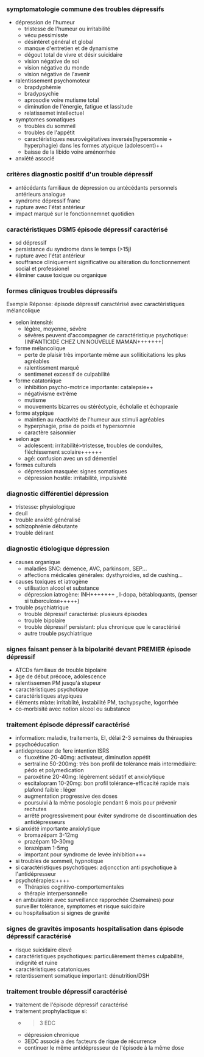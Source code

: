 ### symptomatologie commune des troubles dépressifs
- dépression de l'humeur
    - tristesse de l'humeur ou irritabilité
    - vécu pessimisste
    - désintéret général et global
    - manque d'entretien et de dynamisme
    - dégout total de vivre et désir suicidaire
    - vision négative de soi
    - vision négative du monde
    - vision négative de l'avenir
- ralentissement psychomoteur
    - brapdyphémie
    - bradypsychie
    - aprosodie voire mutisme total
    - diminution de l'énergie, fatigue et lassitude
    - relatissemet intellectuel
- symptomes somatiques
    - troubles du sommeil
    - troubles de l'appétit
    - caractéristiques neurovégétatives inversés(hypersomnie + hyperphagie) dans les formes atypique (adolescent)++
    - baisse de la libido voire aménorrhée
- anxiété associé

### critères diagnostic positif d'un trouble dépressif
- antécédants familiaux de dépression ou antécédants personnels antérieurs analogue
- syndrome dépressif franc
- rupture avec l'état antérieur
- impact marqué sur le fonctionnemnet quotidien

### caractéristiques DSM5 épisode dépressif caractérisé
- sd dépressif
- persistance du syndrome dans le temps (>15j)
- rupture avec l'état antérieur
- souffrance cliniquement significative ou altération du fonctionnement social et professionel
- éliminer cause toxique ou organique

### formes cliniques troubles dépressifs
Exemple Réponse: épisode dépressif caractérisé avec caractéristiques mélancolique
- selon intensité:
    - légère, moyenne, sévère
    - sévères peuvent d'accompagner de caractéristique psychotique: (INFANTICIDE CHEZ UN NOUVELLE MAMAN+++++++)
- forme mélancolique
    - perte de plaisir très importante même aux solliticitations les plus agréables
    - ralentissment marqué
    - sentimenet excessif de culpabilité
- forme catatonique
    - inhibition psycho-motrice importante: catalepsie++
    - négativisme extrême
    - mutisme
    - mouvements bizarres ou stéréotypie, écholalie et échopraxie
- forme atypique
    - maintien au réactivité de l'humeur aux stimuli agréables
    - hyperphagie, prise de poids et hypersomnie
    - caractère saisonnier
- selon age
    - adolescent: irritabilité>tristesse, troubles de conduites, fléchissement scolaire++++++
    - agé: confusion avec un sd démentiel
- formes culturels
    - dépression masquée: signes somatiques
    - dépression hostile: irritabilité, impulsivité

### diagnostic différentiel dépression
- tristesse: physiologique
- deuil
- trouble anxiété généralisé
- schizophrénie débutante
- trouble délirant

### diagnostic étiologique dépression
- causes organique
    - maladies SNC: démence, AVC, parkinsom, SEP...
    - affections médicales générales: dysthyroidies, sd de cushing...
- causes toxiques et iatrogène
    - utilisation alcool et substance
    - dépression iatrogène: INH+++++++ , l-dopa, bétabloquants, (penser si tuberculose+++++)
- trouble psychiatrique
    - trouble dépressif caractérisé: plusieurs épisodes
    - trouble bipolaire
    - trouble dépressif persistant: plus chronique que le caractérisé
    - autre trouble psychiatrique

### signes faisant penser à la bipolarité devant PREMIER épisode dépressif
- ATCDs familiaux de trouble bipolaire
- âge de début précoce, adolescence
- ralentissemen PM jusqu'à stupeur
- caractéristiques psychotique
- caractéristiques atypiques
- éléments mixte: irritablité, instabilité PM, tachypsyche, logorrhée
- co-morbisité avec notion alcool ou substance

### traitement épisode dépressif caractérisé
- information: maladie, traitements, EI, délai 2-3 semaines du théraapies
- psychoéducation
- antidepresseur de 1ere intention ISRS
    - fluoxétine 20-40mg: activateur, diminution appétit
    - sertraline 50-200mg: très bon profil de tolérance mais intermédiaire: pédo et polymedication
    - paroxétine 20-40mg: légèrement sédatif et anxiolytique
    - escitalopram 10-20mg: bon profil tolérance-efficacité rapide mais plafond faible : léger
    - augmentation progressive des doses
    - poursuivi à la même posologie pendant 6 mois pour prévenir rechutes
    - arrêté progressivement pour éviter syndrome de discontinuation des antidépresseurs
- si anxiété importante anxiolytique
    - bromazépam 3-12mg
    - prazépam 10-30mg
    - lorazépam 1-5mg
    - important pour syndrome de levée inhibition+++
- si troubles de sommeil, hypnotique
- si caractéristiques psychotiques: adjoncction anti psychotique à l'antidépresseur
- psychotérapies:++++
    - Thérapies cognitivo-comportementales
    - thérapie interpersonnelle
- en ambulatoire avec surveillance rapprochée (2semaines) pour surveiller tolérance, symptomes et risque suicidaire
- ou hospitalisation si signes de gravité

### signes de gravités imposants hospitalisation dans épisode dépressif caractérisé
- risque suicidaire élevé
- caractéristiques psychotiques: particulièrement thèmes culpabilité, indignité et ruine
- caractéristiques catatoniques
- retentissement somatique important: dénutrition/DSH

### traitement trouble dépressif caractérisé
- traitement de l'épisode dépressif caractérisé
- traitement prophylactique si:
    - >3 EDC
    - dépression chronique
    - 3EDC associé a des facteurs de rique de récurrence
    - continuer le même antidépresseur de l'épisode à la même dose
